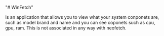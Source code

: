"# WinFetch" 

Is an application that allows you to view what your system conponets are, such as model brand and name and you can see coponets such as cpu, gpu, ram. This is not associated in any way with neofetch.
